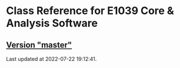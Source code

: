 # Class Reference for E1039 Core & Analysis Software
## [Version "master"](master/)
Last updated at 2022-07-22 19:12:41.
